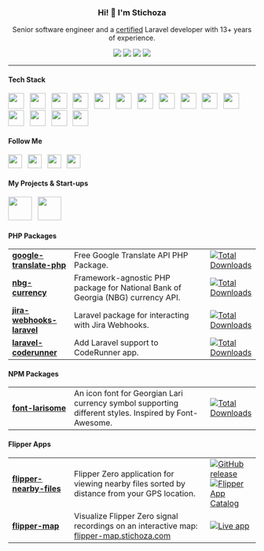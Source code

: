 <h3 align="center">Hi! 👋 I'm Stichoza</h3>
<p align="center">Senior software engineer and a <a href="https://verifier.certificationforlaravel.org/befe186a-d233-4d63-a197-c8ac14cb88d3">certified</a> Laravel developer with 13+ years of experience.</p>
<p align="center">
  <a href="https://verifier.certificationforlaravel.org/befe186a-d233-4d63-a197-c8ac14cb88d3"><img src="https://img.shields.io/badge/laravel-certified-red?style=for-the-badge&logo=laravel&logoColor=%23EF1708&color=%23EF1708"></a>
  <a href="https://stackoverflow.com/users/1115262/stichoza"><img src="https://img.shields.io/stackexchange/stackoverflow.com/r/1115262?style=for-the-badge&logo=stackoverflow&label=Reputation&color=orange"></a>
  <a href="#"><img src="https://img.shields.io/github/stars/Stichoza?style=for-the-badge&logo=github&color=yellow"></a>
  <a href="#js-contribution-activity-description"><img src="https://badges.strrl.dev/contributions/yearly/Stichoza?style=for-the-badge&label=yearly%20contributions"></a>
</p>

---

<h4>Tech Stack</h4>
<a href="#"><img src="https://cdn.jsdelivr.net/gh/devicons/devicon/icons/php/php-original.svg" height="32" width="32"></a> &nbsp;
<a href="#"><img src="https://cdn.jsdelivr.net/gh/devicons/devicon/icons/laravel/laravel-original.svg" height="32" width="32"></a> &nbsp;
<a href="#"><img src="https://cdn.jsdelivr.net/gh/devicons/devicon/icons/livewire/livewire-original.svg" height="32" width="32"></a> &nbsp;
<a href="#"><img src="https://cdn.jsdelivr.net/gh/devicons/devicon/icons/lumen/lumen-original.svg" height="32" width="32"></a> &nbsp;
<a href="#"><img src="https://cdn.jsdelivr.net/gh/devicons/devicon/icons/javascript/javascript-original.svg" height="32" width="32"></a> &nbsp;
<a href="#"><img src="https://cdn.jsdelivr.net/gh/devicons/devicon/icons/nodejs/nodejs-original.svg" height="32" width="32"></a> &nbsp;
<a href="#"><img src="https://cdn.jsdelivr.net/gh/devicons/devicon/icons/vuejs/vuejs-original.svg" height="32" width="32"></a> &nbsp;
<a href="#"><img src="https://cdn.jsdelivr.net/gh/devicons/devicon/icons/adonisjs/adonisjs-original.svg" height="32" width="32"></a> &nbsp;
<a href="#"><img src="https://cdn.jsdelivr.net/gh/devicons/devicon/icons/css3/css3-original.svg" height="32" width="32"></a> &nbsp;
<a href="#"><img src="https://cdn.jsdelivr.net/gh/devicons/devicon/icons/sass/sass-original.svg" height="32" width="32"></a> &nbsp;
<a href="#"><img src="https://cdn.jsdelivr.net/gh/devicons/devicon/icons/tailwindcss/tailwindcss-original.svg" height="32" width="32"></a> &nbsp;
<a href="#"><img src="https://cdn.jsdelivr.net/gh/devicons/devicon/icons/bootstrap/bootstrap-original.svg" height="32" width="32"></a> &nbsp;
<a href="#"><img src="https://cdn.jsdelivr.net/gh/devicons/devicon/icons/mysql/mysql-original.svg" height="32" width="32"></a> &nbsp;
<a href="#"><img src="https://cdn.jsdelivr.net/gh/devicons/devicon/icons/postgresql/postgresql-original.svg" height="32" width="32"></a> &nbsp;
<a href="#"><img src="https://cdn.jsdelivr.net/gh/devicons/devicon/icons/redis/redis-original.svg" height="32" width="32"></a> &nbsp;

<h4>Follow Me</h4>
<a href="https://www.instagram.com/stichoza" target="_blank"><img src="https://s.magecdn.com/social/tc-instagram.svg" height="28" width="28"></a> &nbsp;
<a href="https://x.com/Stichoza" target="_blank"><img src="https://s.magecdn.com/social/tc-x.svg" height="28" width="28"></a> &nbsp;
<a href="https://linkedin.com/in/stichoza" target="_blank"><img src="https://s.magecdn.com/social/tc-linkedin.svg" height="28" width="28"></a> &nbsp;
<a href="https://stackoverflow.com/users/1115262/stichoza" target="_blank"><img src="https://s.magecdn.com/social/tc-stackoverflow.svg" height="28" width="28"></a> &nbsp;

<h4>My Projects & Start-ups</h4>

<a href="https://metaoutdoor.com/?ref=github.com/Stichoza" target="_blank"><img src="https://avatars.githubusercontent.com/u/36438095?s=200&v=4" height="48"></a> &nbsp;
<a href="https://bina24.ge/?ref=github.com/Stichoza" target="_blank"><img src="https://avatars.githubusercontent.com/u/45656438?s=200&v=4" height="48"></a> &nbsp;

<h4>PHP Packages</h4>
<table width="100%">
  <tr>
    <td width="25%">
      <a href="https://github.com/Stichoza/google-translate-php"><b>google-translate-php</b></a>
    </td>
    <td width="55%">Free Google Translate API PHP Package.</td>
    <td width="20%">
      <a href="https://packagist.org/packages/stichoza/google-translate-php">
        <img src="https://img.shields.io/packagist/dt/Stichoza/google-translate-php.svg?style=for-the-badge" alt="Total Downloads" />
      </a>
    </td>
  </tr>
  <tr>
    <td width="25%">
      <a href="https://github.com/Stichoza/nbg-currency"><b>nbg-currency</b></a>
    </td>
    <td width="55%">Framework-agnostic PHP package for National Bank of Georgia (NBG) currency API.</td>
    <td width="20%">
      <a href="https://packagist.org/packages/stichoza/nbg-currency">
        <img src="https://img.shields.io/packagist/dt/Stichoza/nbg-currency.svg?style=for-the-badge" alt="Total Downloads" />
      </a>
    </td>
  </tr>
  <tr>
    <td width="25%">
      <a href="https://github.com/Stichoza/jira-webhooks-laravel"><b>jira-webhooks-laravel</b></a>
    </td>
    <td width="55%">Laravel package for interacting with Jira Webhooks.</td>
    <td width="20%">
      <a href="https://packagist.org/packages/stichoza/jira-webhooks-laravel">
        <img src="https://img.shields.io/packagist/dt/Stichoza/jira-webhooks-laravel.svg?style=for-the-badge" alt="Total Downloads" />
      </a>
    </td>
  </tr>
  <tr>
    <td width="25%">
      <a href="https://github.com/Stichoza/laravel-coderunner"><b>laravel-coderunner</b></a>
    </td>
    <td width="55%">Add Laravel support to CodeRunner app.</td>
    <td width="20%">
      <a href="https://packagist.org/packages/stichoza/laravel-coderunner">
        <img src="https://img.shields.io/packagist/dt/Stichoza/laravel-coderunner.svg?style=for-the-badge" alt="Total Downloads" />
      </a>
    </td>
  </tr>
</table>

<h4>NPM Packages</h4>
<table width="100%">
  <tr>
    <td width="25%">
      <a href="https://github.com/Stichoza/font-larisome"><b>font-larisome</b></a>
    </td>
    <td width="55%">An icon font for Georgian Lari currency symbol supporting different styles. Inspired by Font-Awesome.</td>
    <td width="20%">
      <a href="https://www.npmjs.com/package/font-larisome">
        <img src="https://img.shields.io/npm/dt/font-larisome.svg?style=for-the-badge" alt="Total Downloads" />
      </a>
    </td>
  </tr>
</table>

<h4>Flipper Apps</h4>
<table width="100%">
  <tr>
    <td width="25%">
      <a href="https://github.com/Stichoza/flipper-nearby-files"><b>flipper-nearby-files</b></a>
    </td>
    <td width="55%">Flipper Zero application for viewing nearby files sorted by distance from your GPS location.</td>
    <td width="20%">
      <a href="https://github.com/Stichoza/flipper-nearby-files/releases/latest">
        <img src="https://img.shields.io/github/v/release/Stichoza/flipper-nearby-files?label=download&style=for-the-badge" alt="GitHub release" />
      </a>
      <a href="https://lab.flipper.net/apps/nearby_files">
        <img src="https://img.shields.io/badge/get-app_catalog-orange?style=for-the-badge" alt="Flipper App Catalog" />
      </a>
    </td>
  </tr>
  <tr>
    <td width="25%">
      <a href="https://github.com/Stichoza/flipper-map"><b>flipper-map</b></a>
    </td>
    <td width="55%">Visualize Flipper Zero signal recordings on an interactive map: <a href="https://flipper-map.stichoza.com">flipper-map.stichoza.com</a></td>
    <td width="20%">
      <a href="https://flipper-map.stichoza.com">
        <img src="https://img.shields.io/badge/try-flipper_map-orange?style=for-the-badge" alt="Live app" />
      </a>
    </td>
  </tr>
</table>

